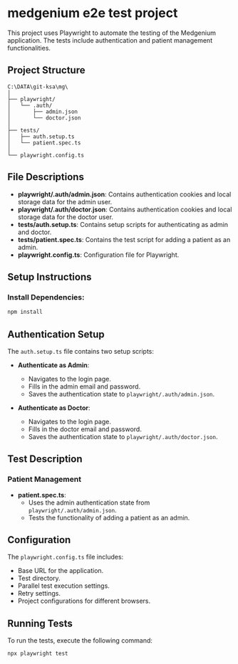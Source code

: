 
# medgenium e2e test project

This project uses Playwright to automate the testing of the Medgenium application. The tests include authentication and patient management functionalities.

## Project Structure

```
C:\DATA\git-ksa\mg\
│
├── playwright/
│   └── .auth/
│       ├── admin.json
│       └── doctor.json
│
├── tests/
│   ├── auth.setup.ts
│   └── patient.spec.ts
│
└── playwright.config.ts
```

## File Descriptions

- **playwright/.auth/admin.json**: Contains authentication cookies and local storage data for the admin user.
- **playwright/.auth/doctor.json**: Contains authentication cookies and local storage data for the doctor user.
- **tests/auth.setup.ts**: Contains setup scripts for authenticating as admin and doctor.
- **tests/patient.spec.ts**: Contains the test script for adding a patient as an admin.
- **playwright.config.ts**: Configuration file for Playwright.

## Setup Instructions

### Install Dependencies:
```bash
npm install
```

## Authentication Setup

The `auth.setup.ts` file contains two setup scripts:

- **Authenticate as Admin**:
    - Navigates to the login page.
    - Fills in the admin email and password.
    - Saves the authentication state to `playwright/.auth/admin.json`.

- **Authenticate as Doctor**:
    - Navigates to the login page.
    - Fills in the doctor email and password.
    - Saves the authentication state to `playwright/.auth/doctor.json`.

## Test Description

### Patient Management

- **patient.spec.ts**:
    - Uses the admin authentication state from `playwright/.auth/admin.json`.
    - Tests the functionality of adding a patient as an admin.

## Configuration

The `playwright.config.ts` file includes:
- Base URL for the application.
- Test directory.
- Parallel test execution settings.
- Retry settings.
- Project configurations for different browsers.

## Running Tests

To run the tests, execute the following command:
```bash
npx playwright test
```
